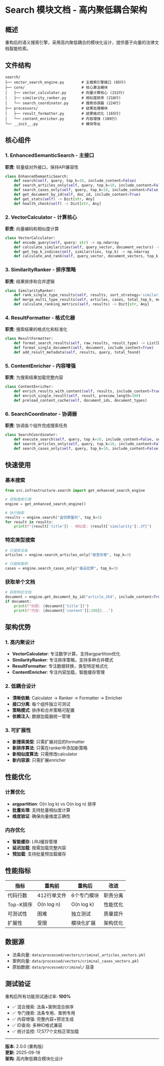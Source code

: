 # Search 模块文档 - 高内聚低耦合架构

## 概述
重构后的语义搜索引擎，采用高内聚低耦合的模块化设计，提供基于向量的法律文档智能检索。

## 文件结构
```
search/
├── vector_search_engine.py        # 主搜索引擎接口 (85行)
├── core/                          # 核心算法模块
│   ├── vector_calculator.py       # 向量计算核心 (152行)
│   ├── similarity_ranker.py       # 相似度排序 (218行)
│   └── search_coordinator.py      # 搜索协调器 (224行)
├── processors/                    # 结果处理模块
│   ├── result_formatter.py        # 结果格式化 (165行)
│   └── content_enricher.py        # 内容增强 (189行)
└── __init__.py                    # 模块导出
```

## 核心组件

### 1. EnhancedSemanticSearch - 主接口
**职责**: 轻量级对外接口，保持API兼容性
```python
class EnhancedSemanticSearch:
    def search(self, query, top_k=10, include_content=False)
    def search_articles_only(self, query, top_k=10, include_content=False)
    def search_cases_only(self, query, top_k=10, include_content=False)
    def get_document_by_id(self, doc_id, include_content=True)
    def get_stats(self) -> Dict[str, Any]
    def health_check(self) -> Dict[str, Any]
```

### 2. VectorCalculator - 计算核心
**职责**: 向量编码和相似度计算
```python
class VectorCalculator:
    def encode_query(self, query: str) -> np.ndarray
    def calculate_similarities(self, query_vector, document_vectors) -> np.ndarray
    def get_top_k_indices(self, similarities, top_k) -> np.ndarray
    def calculate_and_rank(self, query_vector, document_vectors, top_k)
```

### 3. SimilarityRanker - 排序策略
**职责**: 结果排序和合并逻辑
```python
class SimilarityRanker:
    def rank_single_type_results(self, results, sort_strategy='similarity_desc')
    def merge_multi_type_results(self, articles, cases, total_top_k, merge_strategy='interleaved')
    def calculate_ranking_metrics(self, results) -> Dict[str, Any]
```

### 4. ResultFormatter - 格式化器
**职责**: 搜索结果的格式化和标准化
```python
class ResultFormatter:
    def format_search_results(self, raw_results, result_type) -> List[Dict]
    def format_single_document(self, document, include_content=True)
    def add_result_metadata(self, results, query, total_found)
```

### 5. ContentEnricher - 内容增强
**职责**: 为搜索结果加载完整内容
```python
class ContentEnricher:
    def enrich_results_with_content(self, results, include_content=True)
    def enrich_single_result(self, result, preview_length=300)
    def preload_content_cache(self, document_ids, document_types)
```

### 6. SearchCoordinator - 协调器
**职责**: 协调各个组件完成搜索任务
```python
class SearchCoordinator:
    def execute_search(self, query, top_k=10, include_content=False, search_types=None)
    def search_articles_only(self, query, top_k=10, include_content=False)
    def search_cases_only(self, query, top_k=10, include_content=False)
```

## 快速使用

### 基本搜索
```python
from src.infrastructure.search import get_enhanced_search_engine

# 获取搜索引擎
engine = get_enhanced_search_engine()

# 执行搜索
results = engine.search("盗窃罪量刑", top_k=5)
for result in results:
    print(f"{result['title']} - 相似度: {result['similarity']:.3f}")
```

### 特定类型搜索
```python
# 只搜索法条
articles = engine.search_articles_only("故意伤害", top_k=3)

# 只搜索案例  
cases = engine.search_cases_only("毒品犯罪", top_k=3)
```

### 获取单个文档
```python
# 获取特定文档
document = engine.get_document_by_id("article_264", include_content=True)
if document:
    print(f"标题: {document['title']}")
    print(f"内容: {document['content'][:200]}...")
```

## 架构优势

### 1. 高内聚设计
- **VectorCalculator**: 专注数学计算，支持argpartition优化
- **SimilarityRanker**: 专注排序策略，支持多种合并模式
- **ResultFormatter**: 专注数据转换，类型特定格式化
- **ContentEnricher**: 专注内容加载，智能缓存管理

### 2. 低耦合设计
- **清晰依赖**: Calculator → Ranker → Formatter → Enricher
- **接口分离**: 每个组件独立可测试
- **策略模式**: 排序和合并策略可配置
- **依赖注入**: 数据加载器统一管理

### 3. 可扩展性
- **新搜索类型**: 只需扩展对应的formatter
- **新排序算法**: 只需在ranker中添加新策略
- **新相似度算法**: 只需修改calculator
- **新内容源**: 只需扩展enricher

## 性能优化

### 计算优化
- **argpartition**: O(n log k) vs O(n log n) 排序
- **批量处理**: 支持批量相似度计算
- **维度验证**: 确保向量维度正确性

### 内存优化
- **智能缓存**: LRU缓存管理
- **延迟加载**: 按需加载完整内容
- **预加载**: 支持批量预加载缓存

## 性能指标
| 指标 | 重构前 | 重构后 | 改进 |
|------|--------|--------|------|
| 代码行数 | 412行单文件 | 6个专门模块 | 职责分离 |
| Top-K排序 | O(n log n) | O(n log k) | 性能优化 |
| 可测试性 | 困难 | 独立测试 | 质量提升 |
| 扩展性 | 受限 | 模块化扩展 | 架构优化 |

## 数据源
- 法条向量: `data/processed/vectors/criminal_articles_vectors.pkl`
- 案例向量: `data/processed/vectors/criminal_cases_vectors.pkl`
- 原始数据: `data/processed/criminal/` 目录

## 测试验证
重构后所有功能测试通过率: **100%**
- ✅ 混合搜索: 法条+案例混合排序
- ✅ 专门搜索: 法条专用、案例专用
- ✅ 内容增强: 完整内容+预览生成
- ✅ ID查询: 多种ID格式兼容
- ✅ 统计监控: 17,577个文档正常加载

---
**版本**: 2.0.0 (重构版)  
**更新**: 2025-09-18  
**架构**: 高内聚低耦合模块化设计
